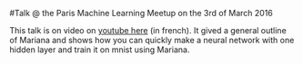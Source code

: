 #Talk @ the Paris Machine Learning Meetup on the 3rd of March 2016

This talk is on video on [youtube here](https://youtu.be/TzRYF1lPP84?t=8m15s) (in french). It gived a general
outline of Mariana and shows how you can quickly make a neural network with one hidden layer and train it on mnist using Mariana.
